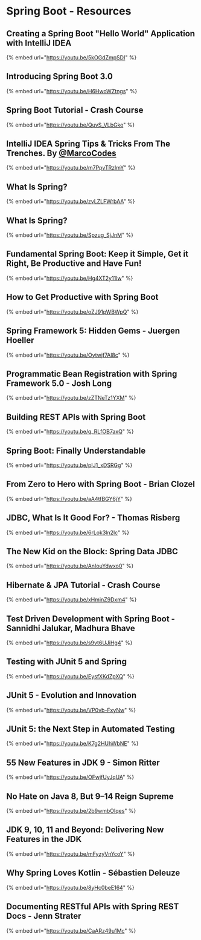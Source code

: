 # Spring Boot - Resources

## Creating a Spring Boot "Hello World" Application with IntelliJ IDEA

{% embed url="https://youtu.be/5kOGdZmpSDI" %}

## Introducing Spring Boot 3.0

{% embed url="https://youtu.be/H6HwoWZtngs" %}

## Spring Boot Tutorial - Crash Course

{% embed url="https://youtu.be/QuvS_VLbGko" %}

## IntelliJ IDEA Spring Tips & Tricks From The Trenches. By [@MarcoCodes](https://www.youtube.com/channel/UCf4tsZfSZlBx2QusJg3HJew)

{% embed url="https://youtu.be/m7PpvTRzlmY" %}

## What Is Spring?

{% embed url="https://youtu.be/zvLZLFWrbAA" %}

## What Is Spring?

{% embed url="https://youtu.be/Spzug_SjJnM" %}

## Fundamental Spring Boot: Keep it Simple, Get it Right, Be Productive and Have Fun!

{% embed url="https://youtu.be/Hg4XT2y11lw" %}

## How to Get Productive with Spring Boot

{% embed url="https://youtu.be/oZJ91pWBWpQ" %}

## Spring Framework 5: Hidden Gems - Juergen Hoeller

{% embed url="https://youtu.be/Oytwjf7Al8c" %}

## Programmatic Bean Registration with Spring Framework 5.0 - Josh Long

{% embed url="https://youtu.be/zZTNeTz1YXM" %}

## Building REST APIs with Spring Boot

{% embed url="https://youtu.be/q_RLfOB7axQ" %}

## Spring Boot: Finally Understandable

{% embed url="https://youtu.be/pIJ1_xDSRGg" %}

## From Zero to Hero with Spring Boot - Brian Clozel

{% embed url="https://youtu.be/aA4tfBGY6jY" %}

## JDBC, What Is It Good For? - Thomas Risberg

{% embed url="https://youtu.be/6rLok3ln2Ic" %}

## The New Kid on the Block: Spring Data JDBC

{% embed url="https://youtu.be/AnIouYdwxo0" %}

## Hibernate & JPA Tutorial - Crash Course

{% embed url="https://youtu.be/xHminZ9Dxm4" %}

## Test Driven Development with Spring Boot - Sannidhi Jalukar, Madhura Bhave

{% embed url="https://youtu.be/s9vt6UJiHg4" %}

## Testing with JUnit 5 and Spring

{% embed url="https://youtu.be/EysfXKdZpXQ" %}

## JUnit 5 - Evolution and Innovation

{% embed url="https://youtu.be/VP0vb-FxyNw" %}

## JUnit 5: the Next Step in Automated Testing

{% embed url="https://youtu.be/K7g2HUhWbNE" %}

## 55 New Features in JDK 9 - Simon Ritter

{% embed url="https://youtu.be/OFwjfUyJqUA" %}

## No Hate on Java 8, But 9–14 Reign Supreme

{% embed url="https://youtu.be/2b9wmbOIqes" %}

## JDK 9, 10, 11 and Beyond: Delivering New Features in the JDK

{% embed url="https://youtu.be/mFyzyVnYcoY" %}

## Why Spring Loves Kotlin - Sébastien Deleuze

{% embed url="https://youtu.be/8yHc0beE164" %}

## Documenting RESTful APIs with Spring REST Docs - Jenn Strater

{% embed url="https://youtu.be/CaARz49u1Mc" %}
